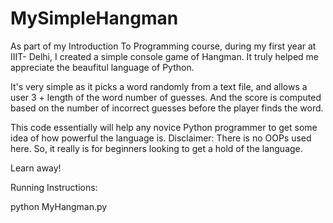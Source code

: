# MySimpleHangman

As part of my Introduction To Programming course, during my first year at IIIT- Delhi, I created a simple console game of Hangman. It truly helped me appreciate the beaufitul language of Python. 

It's very simple as it picks a word randomly from a text file, and allows a user 3 + length of the word number of guesses. And the score is computed based on the number of incorrect guesses before the player finds the word.

This code essentially will help any novice Python programmer to get some idea of how powerful the language is.
Disclaimer: There is no OOPs used here. So, it really is for beginners looking to get a hold of the language.

Learn away!

Running Instructions:

  python MyHangman.py
